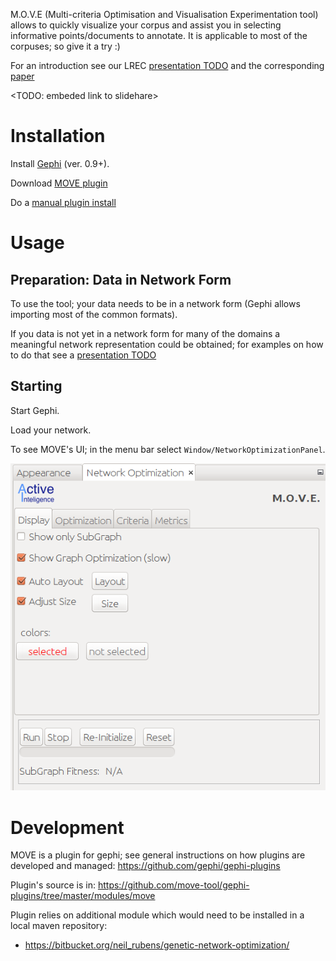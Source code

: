 
M.O.V.E (Multi-criteria Optimisation and Visualisation
Experimentation tool) allows to quickly visualize your corpus and assist you in selecting informative points/documents to annotate.
It is applicable to most of the corpuses; so give it a try :)

For an introduction see our LREC
[presentation TODO](TODO)
and the corresponding
[paper](http://www.lrec-conf.org/proceedings/lrec2016/pdf/28_Paper.pdf)

<TODO: embeded link to slidehare>


# Installation

Install [Gephi](https://gephi.org) (ver. 0.9+).

Download [MOVE plugin](https://github.com/move-tool/gephi-plugins/raw/master/modules/move/target/move-1.0.0.nbm)

Do a [manual plugin install](https://marketplace.gephi.org/how-to-install-a-plugin/)


# Usage

## Preparation: Data in Network Form

To use the tool; your data needs to be in a network form (Gephi allows importing most of the common formats).

If you data is not yet in a network form for many of the domains a meaningful network representation could be obtained; for examples on how to do that see a [presentation TODO](TODO)

## Starting

Start Gephi.

Load your network.

To see MOVE's UI; in the menu bar select `Window/NetworkOptimizationPanel`.

![UI](docs/img/move-main.png)





# Development

MOVE is a plugin for gephi;
see general instructions on how plugins are developed and managed: https://github.com/gephi/gephi-plugins

Plugin's source is in: https://github.com/move-tool/gephi-plugins/tree/master/modules/move

Plugin relies on additional module which would need to be installed in a local maven repository:

* https://bitbucket.org/neil_rubens/genetic-network-optimization/
